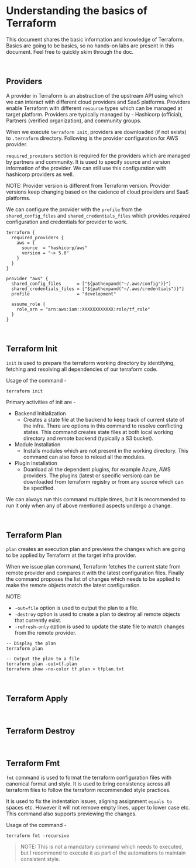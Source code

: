 # Understanding the basics of Terraform

This document shares the basic information and knowledge of Terraform. Basics are going to be basics, so no hands-on labs are present in this document. Feel free to quickly skim through the doc.

<br />

## Providers

A provider in Terraform is an abstraction of the upstream API using which we can interact with different cloud providers and SaaS platforms. Providers enable Terraform with different `resource` types which can be managed at target platform. Providers are typically managed by - Hashicorp (official), Partners (verified organization), and community groups.

When we execute `terraform init`, providers are downloaded (if not exists) to `.terraform` directory. Following is the provider configuration for AWS provider.

`required_providers` section is required for the providers which are managed by partners and community. It is used to specify source and version information of the provider. We can still use this configuration with hashicorp providers as well.

NOTE: Provider version is different from Terraform version. Provider versions keep changing based on the cadence of cloud providers and SaaS platforms. 

We can configure the provider with the `profile` from the `shared_config_files` and `shared_credentials_files` which provides required configuration and credentials for provider to work.

```
terraform {
  required_providers {
    aws = {
      source  = "hashicorp/aws"
      version = "~> 5.0"
    }
  }
}

provider "aws" {
  shared_config_files      = ["${pathexpand("~/.aws/config")}"]
  shared_credentials_files = ["${pathexpand("~/.aws/credentials")}"]
  profile                  = "development"

  assume_role {
    role_arn = "arn:aws:iam::XXXXXXXXXXXX:role/tf_role"
  }
}
```

<br />

## Terraform Init

`init` is used to prepare the terraform working directory by identifying, fetching and resolving all dependencies of our terraform code. 

Usage of the command - 

```
terraform init
```

Primary activities of init are - 

- Backend Initialization
    - Creates a state file at the backend to keep track of current state of the infra. There are options in this command to resolve conflicting states. This command creates state files at both local working directory and remote backend (typically a S3 bucket).
- Module Installation
    - Installs modules which are not present in the working directory. This command can also force to reload all the modules.
- Plugin Installation
    - Doanload all the dependent plugins, for example Azure, AWS providers. The plugins (latest or specific version) can be downloaded from terraform registry or from any source which can be specified.

We can always run this command multiple times, but it is recommended to run it only when any of above mentioned aspects undergo a change.

<br />

## Terraform Plan

`plan` creates an execution plan and previews the changes which are going to be applied by Terraform at the target infra provider. 

When we issue plan command, Terraform fetches the current state from remote provider and compares it with the latest configuration files. Finally the command proposes the list of changes which needs to be applied to make the remote objects match the latest configuration.

NOTE: 
- `-out=file` option is used to output the plan to a file.
- `-destroy` option is used to create a plan to destroy all remote objects that currently exist.
- `-refresh-only` option is used to update the state file to match changes from the remote provider.

```
-- Display the plan
terraform plan

-- Output the plan to a file
terraform plan -out=tf.plan
terraform show -no-color tf.plan > tfplan.txt
```

<br />

## Terraform Apply

<br />

## Terraform Destroy

<br />

## Terraform Fmt

`fmt` command is used to format the terraform configuration files with canonical format and style. It is used to bring consistency across all terraform files to follow the terraform recommended style practices.

It is used to fix the indentation issues, aligning assignment `equals to` spaces etc. However it will not remove empty lines, upper to lower case etc. This command also supports previewing the changes. 

Usage of the command - 

```
terraform fmt -recursive
```

> NOTE: This is not a mandatory command which needs to executed, but I recommend to execute it as part of the automations to maintain consistent style.

<br />




